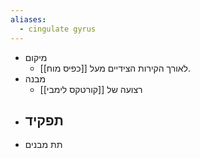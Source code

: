 ```yaml
---
aliases:
  - cingulate gyrus
---
```

- מיקום
	- לאורך הקירות הצידיים מעל [[כפיס מוח]].
- מבנה
	- רצועה של [[קורטקס לימבי]]
- תפקיד
	- 
- תת מבנים